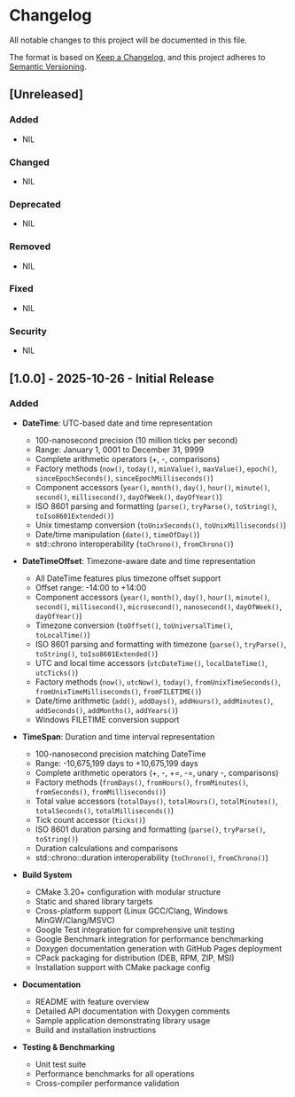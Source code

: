 # Changelog

All notable changes to this project will be documented in this file.

The format is based on [Keep a Changelog](https://keepachangelog.com/en/1.1.0/),
and this project adheres to [Semantic Versioning](https://semver.org/spec/v2.0.0.html).

## [Unreleased]

### Added

- NIL

### Changed

- NIL

### Deprecated

- NIL

### Removed

- NIL

### Fixed

- NIL

### Security

- NIL

## [1.0.0] - 2025-10-26 - Initial Release

### Added

- **DateTime**: UTC-based date and time representation

  - 100-nanosecond precision (10 million ticks per second)
  - Range: January 1, 0001 to December 31, 9999
  - Complete arithmetic operators (+, -, comparisons)
  - Factory methods (`now()`, `today()`, `minValue()`, `maxValue()`, `epoch()`, `sinceEpochSeconds()`, `sinceEpochMilliseconds()`)
  - Component accessors (`year()`, `month()`, `day()`, `hour()`, `minute()`, `second()`, `millisecond()`, `dayOfWeek()`, `dayOfYear()`)
  - ISO 8601 parsing and formatting (`parse()`, `tryParse()`, `toString()`, `toIso8601Extended()`)
  - Unix timestamp conversion (`toUnixSeconds()`, `toUnixMilliseconds()`)
  - Date/time manipulation (`date()`, `timeOfDay()`)
  - std::chrono interoperability (`toChrono()`, `fromChrono()`)

- **DateTimeOffset**: Timezone-aware date and time representation

  - All DateTime features plus timezone offset support
  - Offset range: -14:00 to +14:00
  - Component accessors (`year()`, `month()`, `day()`, `hour()`, `minute()`, `second()`, `millisecond()`, `microsecond()`, `nanosecond()`, `dayOfWeek()`, `dayOfYear()`)
  - Timezone conversion (`toOffset()`, `toUniversalTime()`, `toLocalTime()`)
  - ISO 8601 parsing and formatting with timezone (`parse()`, `tryParse()`, `toString()`, `toIso8601Extended()`)
  - UTC and local time accessors (`utcDateTime()`, `localDateTime()`, `utcTicks()`)
  - Factory methods (`now()`, `utcNow()`, `today()`, `fromUnixTimeSeconds()`, `fromUnixTimeMilliseconds()`, `fromFILETIME()`)
  - Date/time arithmetic (`add()`, `addDays()`, `addHours()`, `addMinutes()`, `addSeconds()`, `addMonths()`, `addYears()`)
  - Windows FILETIME conversion support

- **TimeSpan**: Duration and time interval representation

  - 100-nanosecond precision matching DateTime
  - Range: -10,675,199 days to +10,675,199 days
  - Complete arithmetic operators (+, -, +=, -=, unary -, comparisons)
  - Factory methods (`fromDays()`, `fromHours()`, `fromMinutes()`, `fromSeconds()`, `fromMilliseconds()`)
  - Total value accessors (`totalDays()`, `totalHours()`, `totalMinutes()`, `totalSeconds()`, `totalMilliseconds()`)
  - Tick count accessor (`ticks()`)
  - ISO 8601 duration parsing and formatting (`parse()`, `tryParse()`, `toString()`)
  - Duration calculations and comparisons
  - std::chrono::duration interoperability (`toChrono()`, `fromChrono()`)

- **Build System**

  - CMake 3.20+ configuration with modular structure
  - Static and shared library targets
  - Cross-platform support (Linux GCC/Clang, Windows MinGW/Clang/MSVC)
  - Google Test integration for comprehensive unit testing
  - Google Benchmark integration for performance benchmarking
  - Doxygen documentation generation with GitHub Pages deployment
  - CPack packaging for distribution (DEB, RPM, ZIP, MSI)
  - Installation support with CMake package config

- **Documentation**

  - README with feature overview
  - Detailed API documentation with Doxygen comments
  - Sample application demonstrating library usage
  - Build and installation instructions

- **Testing & Benchmarking**
  - Unit test suite
  - Performance benchmarks for all operations
  - Cross-compiler performance validation

